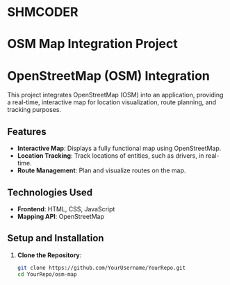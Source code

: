 # SHMCODER
# OSM Map Integration Project
# OpenStreetMap (OSM) Integration

This project integrates OpenStreetMap (OSM) into an application, providing a real-time, interactive map for location visualization, route planning, and tracking purposes.

## Features

- **Interactive Map**: Displays a fully functional map using OpenStreetMap.
- **Location Tracking**: Track locations of entities, such as drivers, in real-time.
- **Route Management**: Plan and visualize routes on the map.

## Technologies Used

- **Frontend**: HTML, CSS, JavaScript
- **Mapping API**: OpenStreetMap

## Setup and Installation

1. **Clone the Repository**:
   ```bash
   git clone https://github.com/YourUsername/YourRepo.git
   cd YourRepo/osm-map

